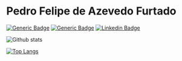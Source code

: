 # Pedro Felipe de Azevedo Furtado

<p align="left">
  
  [![Generic Badge](https://komarev.com/ghpvc/?username=pedrofurtado)](https://komarev.com/ghpvc/?username=pedrofurtado) [![Generic Badge](https://img.shields.io/badge/Programmer-Yes-green)](https://img.shields.io/badge/Programmer-Yes-green) [![Linkedin Badge](https://img.shields.io/badge/-Pedro&nbsp;Furtado-blue?style=flat-square&logo=Linkedin&logoColor=white&link=https://www.linkedin.com/in/pedro-furtado/)](https://www.linkedin.com/in/pedro-furtado/)
</p>

![Github stats](https://github-readme-stats.vercel.app/api?username=pedrofurtado&hide_rank=false&show_owner=true&show_icons=true&count_private=true) 

[![Top Langs](https://github-readme-stats.vercel.app/api/top-langs/?username=pedrofurtado&hide_rank=false&show_owner=true&show_icons=true&count_private=true)](https://github.com/pedrofurtado)

